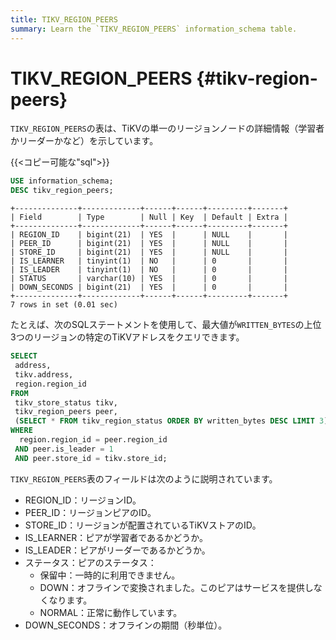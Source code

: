 ```yaml
---
title: TIKV_REGION_PEERS
summary: Learn the `TIKV_REGION_PEERS` information_schema table.
---
```


# TIKV_REGION_PEERS {#tikv-region-peers}

`TIKV_REGION_PEERS`の表は、TiKVの単一のリージョンノードの詳細情報（学習者かリーダーかなど）を示しています。

{{&lt;コピー可能な&quot;sql&quot;&gt;}}

```sql
USE information_schema;
DESC tikv_region_peers;
```

```
+--------------+-------------+------+------+---------+-------+
| Field        | Type        | Null | Key  | Default | Extra |
+--------------+-------------+------+------+---------+-------+
| REGION_ID    | bigint(21)  | YES  |      | NULL    |       |
| PEER_ID      | bigint(21)  | YES  |      | NULL    |       |
| STORE_ID     | bigint(21)  | YES  |      | NULL    |       |
| IS_LEARNER   | tinyint(1)  | NO   |      | 0       |       |
| IS_LEADER    | tinyint(1)  | NO   |      | 0       |       |
| STATUS       | varchar(10) | YES  |      | 0       |       |
| DOWN_SECONDS | bigint(21)  | YES  |      | 0       |       |
+--------------+-------------+------+------+---------+-------+
7 rows in set (0.01 sec)
```

たとえば、次のSQLステートメントを使用して、最大値が`WRITTEN_BYTES`の上位3つのリージョンの特定のTiKVアドレスをクエリできます。

```sql
SELECT
 address,
 tikv.address,
 region.region_id
FROM
 tikv_store_status tikv,
 tikv_region_peers peer,
 (SELECT * FROM tikv_region_status ORDER BY written_bytes DESC LIMIT 3) region
WHERE
  region.region_id = peer.region_id
 AND peer.is_leader = 1
 AND peer.store_id = tikv.store_id;
```

`TIKV_REGION_PEERS`表のフィールドは次のように説明されています。

-   REGION_ID：リージョンID。
-   PEER_ID：リージョンピアのID。
-   STORE_ID：リージョンが配置されているTiKVストアのID。
-   IS_LEARNER：ピアが学習者であるかどうか。
-   IS_LEADER：ピアがリーダーであるかどうか。
-   ステータス：ピアのステータス：
    -   保留中：一時的に利用できません。
    -   DOWN：オフラインで変換されました。このピアはサービスを提供しなくなります。
    -   NORMAL：正常に動作しています。
-   DOWN_SECONDS：オフラインの期間（秒単位）。
